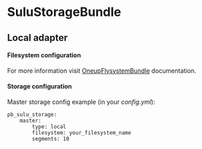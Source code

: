 # SuluStorageBundle

## Local adapter

#### Filesystem configuration

For more information visit 
[OneupFlysystemBundle](https://github.com/1up-lab/OneupFlysystemBundle/blob/master/Resources/doc/adapter_local.md) documentation.

#### Storage configuration

Master storage config example (in your *config.yml*):

```
pb_sulu_storage:
    master:
        type: local
        filesystem: your_filesystem_name
        segments: 10
```